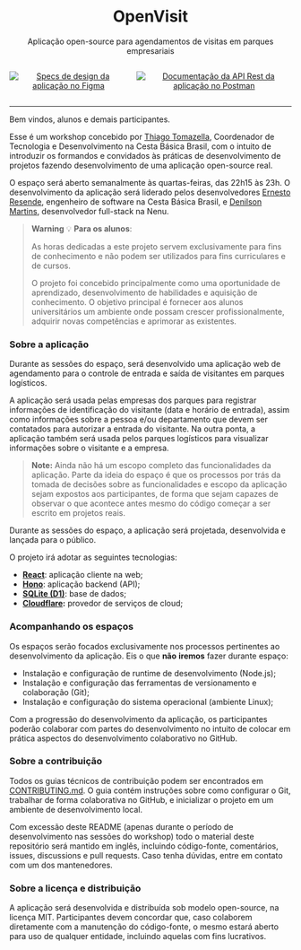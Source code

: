 <style>
  .badges-container {
    display: flex;
    width: 100%;
    gap: 16px;
    align-items: center;
    justify-content: center;
  }

</style>
<h1 align="center">OpenVisit</h1>
<p align="center">Aplicação open-source para agendamentos de visitas em parques empresariais</p>
<div align="center" class="badges-container">

[![Specs de design da aplicação no Figma](https://img.shields.io/badge/figma-%23F24E1E.svg?style=for-the-badge&logo=figma&logoColor=white)](https://www.figma.com/file/b67e4TzDM4AAtjJd2IX0AM/Open-Visit?type=design&node-id=1%3A188&mode=design&t=1wHZ2CJhrXsfeE06-1)

[![Documentação da API Rest da aplicação no Postman](https://img.shields.io/badge/postman-%23F24E1E.svg?style=for-the-badge&logo=postman&logoColor=white)](https://god.gw.postman.com/run-collection/18237469-33f92fc9-455e-49f3-8be4-4ec9717abe24?action=collection%2Ffork&source=rip_markdown&collection-url=entityId%3D18237469-33f92fc9-455e-49f3-8be4-4ec9717abe24%26entityType%3Dcollection%26workspaceId%3D60a756b8-3c3a-49f5-b23d-8323980e7f37)

</div>

---

Bem vindos, alunos e demais participantes.

Esse é um workshop concebido por [Thiago Tomazella](https://github.com/thtomazella), Coordenador de Tecnologia e Desenvolvimento na Cesta Básica Brasil, com o intuito de introduzir os formandos e convidados às práticas de desenvolvimento de projetos fazendo desenvolvimento de uma aplicação open-source real.

O espaço será aberto semanalmente às quartas-feiras, das 22h15 às 23h. O desenvolvimento da aplicação será liderado pelos desenvolvedores [Ernesto Resende](https://github.com/ernestoresende), engenheiro de software na Cesta Básica Brasil, e [Denilson Martins](https://github.com/denilsonpy), desenvolvedor full-stack na Nenu.

> **Warning**
> 💡 **Para os alunos**:
>
> As horas dedicadas a este projeto servem exclusivamente para fins de conhecimento e não podem ser utilizados para fins curriculares e de cursos.
>
> O projeto foi concebido principalmente como uma oportunidade de aprendizado, desenvolvimento de habilidades e aquisição de conhecimento. O objetivo principal é fornecer aos alunos universitários um ambiente onde possam crescer profissionalmente, adquirir novas competências e aprimorar as existentes.

### Sobre a aplicação

Durante as sessões do espaço, será desenvolvido uma aplicação web de agendamento para o controle de entrada e saída de visitantes em parques logísticos.

A aplicação será usada pelas empresas dos parques para registrar informações de identificação do visitante (data e horário de entrada), assim como informações sobre a pessoa e/ou departamento que devem ser contatados para autorizar a entrada do visitante. Na outra ponta, a aplicação também será usada pelos parques logísticos para visualizar informações sobre o visitante e a empresa.

> **Note:**
> Ainda não há um escopo completo das funcionalidades da aplicação. Parte da ideia do espaço é que os processos por trás da tomada de decisões sobre as funcionalidades e escopo da aplicação sejam expostos aos participantes, de forma que sejam capazes de observar o que acontece antes mesmo do código começar a ser escrito em projetos reais.

Durante as sessões do espaço, a aplicação será projetada, desenvolvida e lançada para o público.

O projeto irá adotar as seguintes tecnologias:

- **[React](https://react.dev/)**: aplicação cliente na web;
- **[Hono](https://hono.dev/)**: aplicação backend (API);
- **[SQLite (D1)](https://developers.cloudflare.com/d1/)**: base de dados;
- **[Cloudflare](https://developers.cloudflare.com/):** provedor de serviços de cloud;

### Acompanhando os espaços

Os espaços serão focados exclusivamente nos processos pertinentes ao desenvolvimento da aplicação. Eis o que **não** **iremos** fazer durante espaço:

- Instalação e configuração de runtime de desenvolvimento (Node.js);
- Instalação e configuração das ferramentas de versionamento e colaboração (Git);
- Instalação e configuração do sistema operacional (ambiente Linux);

Com a progressão do desenvolvimento da aplicação, os participantes poderão colaborar com partes do desenvolvimento no intuito de colocar em prática aspectos do desenvolvimento colaborativo no GitHub.

### Sobre a contribuição

Todos os guias técnicos de contribuição podem ser encontrados em [CONTRIBUTING.md](CONTRIBUTING.md). O guia contém instruções sobre como configurar o Git, trabalhar de forma colaborativa no GitHub, e inicializar o projeto em um ambiente de desenvolvimento local.

Com excessão deste README (apenas durante o período de desenvolvimento nas sessões do workshop) todo o material deste repositório será mantido em inglês, incluindo código-fonte, comentários, issues, discussions e pull requests. Caso tenha dúvidas, entre em contato com um dos mantenedores.

### Sobre a licença e distribuição

A aplicação será desenvolvida e distribuída sob modelo open-source, na licença MIT. Participantes devem concordar que, caso colaborem diretamente com a manutenção do código-fonte, o mesmo estará aberto para uso de qualquer entidade, incluindo aquelas com fins lucrativos.
